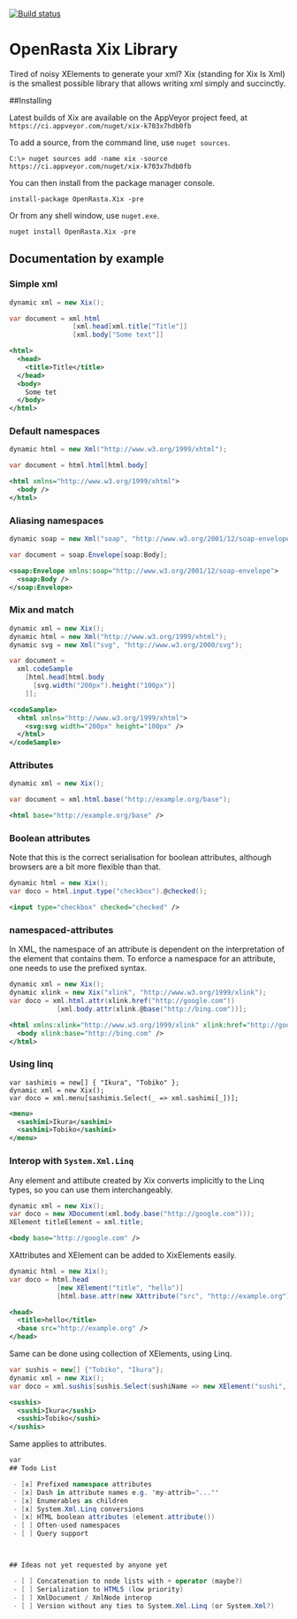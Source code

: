 [![Build status](https://ci.appveyor.com/api/projects/status/h30pjv455g6wp79e?svg=true)](https://ci.appveyor.com/project/serialseb/xix)


# OpenRasta Xix Library

Tired of noisy XElements to generate your xml? Xix (standing for Xix Is Xml) is
the smallest possible library that allows writing xml simply and succinctly.


##Installing

Latest builds of Xix are available on the AppVeyor project feed, at `https://ci.appveyor.com/nuget/xix-k703x7hdb0fb`

To add a source, from the command line, use `nuget sources`.

`C:\> nuget sources add -name xix -source https://ci.appveyor.com/nuget/xix-k703x7hdb0fb`

You can then install from the package manager console.

```
install-package OpenRasta.Xix -pre
```

Or from any shell window, use `nuget.exe`.

```
nuget install OpenRasta.Xix -pre
```

## Documentation by example

### Simple xml
```csharp
dynamic xml = new Xix();

var document = xml.html
                [xml.head[xml.title["Title"]]
                [xml.body["Some text"]]
```

```xml
<html>
  <head>
    <title>Title</title>
  </head>
  <body>
    Some tet
  </body>
</html>
```

### Default namespaces
```csharp
dynamic html = new Xml("http://www.w3.org/1999/xhtml");

var document = html.html[html.body]
```
```xml
<html xmlns="http://www.w3.org/1999/xhtml">
  <body />
</html>
```

### Aliasing namespaces
```csharp
dynamic soap = new Xml("soap", "http://www.w3.org/2001/12/soap-envelope");

var document = soap.Envelope[soap:Body];
```
```xml
<soap:Envelope xmlns:soap="http://www.w3.org/2001/12/soap-envelope">
  <soap:Body />
</soap:Envelope>
```

### Mix and match
```csharp
dynamic xml = new Xix();
dynamic html = new Xml("http://www.w3.org/1999/xhtml");
dynamic svg = new Xml("svg", "http://www.w3.org/2000/svg");

var document =
  xml.codeSample
    [html.head[html.body
      [svg.width("200px").height("100px")]
    ]];
```
```xml
<codeSample>
  <html xmlns="http://www.w3.org/1999/xhtml">
    <svg:svg width="200px" height="100px" />
  </html>
</codeSample>
```

### Attributes
```csharp
dynamic xml = new Xix();

var document = xml.html.base("http://example.org/base");
```
```xml
<html base="http://example.org/base" />
```

### Boolean attributes

Note that this is the correct serialisation for boolean attributes, although
browsers are a bit more flexible than that.
```csharp
dynamic html = new Xix();
var doco = html.input.type("checkbox").@checked();
```
```xml
<input type="checkbox" checked="checked" />
```

### namespaced-attributes
In XML, the namespace of an attribute is dependent on the interpretation of the element that contains them. To enforce a namespace for an attribute, one needs to use the prefixed syntax.

```csharp
dynamic xml = new Xix();
dynamic xlink = new Xix("xlink", "http://www.w3.org/1999/xlink");
var doco = xml.html.attr(xlink.href("http://google.com"))
			[xml.body.attr(xlink.@base("http://bing.com"))];
```

```xml
<html xmlns:xlink="http://www.w3.org/1999/xlink" xlink:href="http://google.com">
  <body xlink:base="http://bing.com" />
</html>
```

### Using linq

```chsarp
var sashimis = new[] { "Ikura", "Tobiko" };
dynamic xml = new Xix();
var doco = xml.menu[sashimis.Select(_ => xml.sashimi[_])];
```

```xml
<menu>
  <sashimi>Ikura</sashimi>
  <sashimi>Tobiko</sashimi>
</menu>
```

### Interop with `System.Xml.Linq`

Any element and attibute created by Xix converts implicitly to the Linq types,
so you can use them interchangeably.

```csharp
dynamic xml = new Xix();
var doco = new XDocument(xml.body.base("http://google.com")));
XElement titleElement = xml.title;
```
```xml
<body base="http://google.com" />
```

XAttributes and XElement can be added to XixElements easily.
```csharp
dynamic html = new Xix();
var doco = html.head
            [new XElement("title", "hello")]
            [html.base.attr(new XAttribute("src", "http://example.org"))];
```

```xml
<head>
  <title>hello</title>
  <base src="http://example.org" />
</head>
```

Same can be done using collection of XElements, using Linq.
```csharp
var sushis = new[] {"Tobiko", "Ikura"};
dynamic xml = new Xix();
var doco = xml.sushis[sushis.Select(sushiName => new XElement("sushi", sushiName))];
```

```xml
<sushis>
  <sushi>Ikura</sushi>
  <sushi>Tobiko</sushi>
</sushis>
```

Same applies to attributes.
```csharp
var
## Todo List

 - [x] Prefixed namespace attributes
 - [x] Dash in attribute names e.g. 'my-attrib="..."'
 - [x] Enumerables as children
 - [x] System.Xml.Linq conversions
 - [x] HTML boolean attributes (element.attribute())
 - [ ] Often-used namespaces
 - [ ] Query support



## Ideas not yet requested by anyone yet

 - [ ] Concatenation to node lists with + operator (maybe?)
 - [ ] Serialization to HTML5 (low priority)
 - [ ] XmlDocument / XmlNode interop
 - [ ] Version without any ties to System.Xml.Linq (or System.Xml?)
